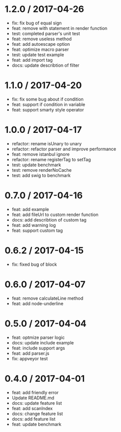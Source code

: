 
1.2.0 / 2017-04-26
==================

  * fix: fix bug of equal sign
  * feat: remove with statement in render function
  * test: completed parser's unit test
  * feat: remove useless method
  * feat: add autoescape option
  * feat: optimize macro parser
  * test: update test example
  * feat: add import tag
  * docs: update describtion of filter

1.1.0 / 2017-04-20
==================

  * fix: fix some bug about if condition
  * feat: support if condition in variable
  * feat: support smarty style operator

1.0.0 / 2017-04-17
==================

  * refactor: rename isUnary to unary
  * refactor: refactor parser and improve performance
  * feat: remove istanbul ignore
  * refactor: rename registerTag to setTag
  * test: update benchmark
  * test: remove renderNoCache
  * test: add swig to benchmark

0.7.0 / 2017-04-16
==================

  * feat: add example
  * feat: add fileUrl to custom render function
  * docs: add describtion of custom tag
  * feat: add warning log
  * feat: support custom tag

0.6.2 / 2017-04-15
==================

  * fix: fixed bug of block

0.6.0 / 2017-04-07
==================

  * feat: remove calculateLine method
  * feat: add node-underline

0.5.0 / 2017-04-04
==================

  * feat: optmize parser logic
  * docs: update include example
  * feat: include support args
  * feat: add parser.js
  * fix: appveyor test

0.4.0 / 2017-04-01
==================

  * feat: add friendly error
  * Update README.md
  * docs: update feature list
  * feat: add scanIndex
  * docs: change feature list
  * docs: add feature list
  * feat: update benchmark
